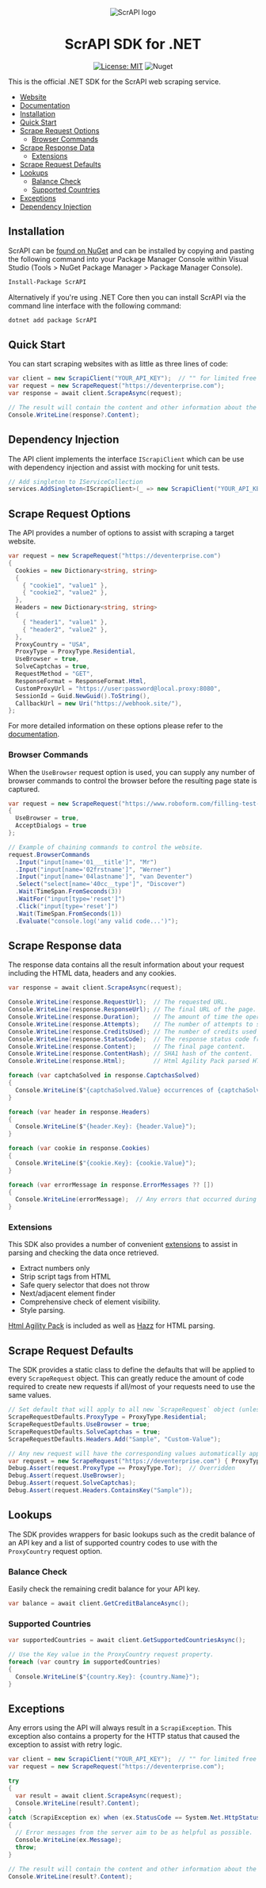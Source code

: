 <div align="center">

![ScrAPI logo](icon_small.png)
	
# ScrAPI SDK for .NET

</div>

<div align="center">

[![License: MIT](https://img.shields.io/badge/license-MIT-blue.svg)](https://opensource.org/licenses/MIT)
![Nuget](https://img.shields.io/nuget/dt/ScrAPI)

</div>

This is the official .NET SDK for the ScrAPI web scraping service.
- [Website](https://scrapi.tech)
- [Documentation](https://scrapi.tech/docs)
- [Installation](#installation)
- [Quick Start](#quick-start)
- [Scrape Request Options](#scrape-request-options)
    - [Browser Commands](#browser-commands)
- [Scrape Response Data](#scrape-response-data)
    - [Extensions](#extensions)
- [Scrape Request Defaults](#scrape-request-defaults)
- [Lookups](#lookups)
    - [Balance Check](#balance-check)
    - [Supported Countries](#supported-countries)
- [Exceptions](#exceptions)
- [Dependency Injection](#dependency-injection)

## Installation

ScrAPI can be [found on NuGet](https://www.nuget.org/packages/ScrAPI) and can be installed by copying and pasting the following command into your Package Manager Console within Visual Studio (Tools > NuGet Package Manager > Package Manager Console).

```sh
Install-Package ScrAPI
```

Alternatively if you're using .NET Core then you can install ScrAPI via the command line interface with the following command:

```sh
dotnet add package ScrAPI
```

## Quick Start

You can start scraping websites with as little as three lines of code:

```csharp
var client = new ScrapiClient("YOUR_API_KEY");  // "" for limited free mode.
var request = new ScrapeRequest("https://deventerprise.com");
var response = await client.ScrapeAsync(request);

// The result will contain the content and other information about the operation.
Console.WriteLine(response?.Content);
```

## Dependency Injection

The API client implements the interface `IScrapiClient` which can be use with dependency injection and assist with mocking for unit tests.

```csharp
// Add singleton to IServiceCollection
services.AddSingleton<IScrapiClient>(_ => new ScrapiClient("YOUR_API_KEY"));
```

## Scrape Request Options

The API provides a number of options to assist with scraping a target website.

```csharp
var request = new ScrapeRequest("https://deventerprise.com")
{
  Cookies = new Dictionary<string, string>
  {
    { "cookie1", "value1" },
    { "cookie2", "value2" },
  },
  Headers = new Dictionary<string, string>
  {
    { "header1", "value1" },
    { "header2", "value2" },
  },
  ProxyCountry = "USA",
  ProxyType = ProxyType.Residential,
  UseBrowser = true,
  SolveCaptchas = true,
  RequestMethod = "GET",
  ResponseFormat = ResponseFormat.Html,
  CustomProxyUrl = "https://user:password@local.proxy:8080",
  SessionId = Guid.NewGuid().ToString(),
  CallbackUrl = new Uri("https://webhook.site/"),
};
```

For more detailed information on these options please refer to the [documentation](https://scrapi.tech/docs/api_details/v1_scrape).

### Browser Commands

When the `UseBrowser` request option is used, you can supply any number of browser commands to control the browser before the resulting page state is captured.

```csharp
var request = new ScrapeRequest("https://www.roboform.com/filling-test-all-fields")
{
  UseBrowser = true,
  AcceptDialogs = true
};

// Example of chaining commands to control the website.
request.BrowserCommands
  .Input("input[name='01___title']", "Mr")
  .Input("input[name='02frstname']", "Werner")
  .Input("input[name='04lastname']", "van Deventer")
  .Select("select[name='40cc__type']", "Discover")
  .Wait(TimeSpan.FromSeconds(3))
  .WaitFor("input[type='reset']")
  .Click("input[type='reset']")
  .Wait(TimeSpan.FromSeconds(1))
  .Evaluate("console.log('any valid code...')");
```

## Scrape Response data

The response data contains all the result information about your request including the HTML data, headers and any cookies.

```csharp
var response = await client.ScrapeAsync(request);

Console.WriteLine(response.RequestUrl);  // The requested URL.
Console.WriteLine(response.ResponseUrl); // The final URL of the page.
Console.WriteLine(response.Duration);    // The amount of time the operation took.
Console.WriteLine(response.Attempts);    // The number of attempts to scrape the page.
Console.WriteLine(response.CreditsUsed); // The number of credits used for this request.
Console.WriteLine(response.StatusCode);  // The response status code from the request.
Console.WriteLine(response.Content);     // The final page content.
Console.WriteLine(response.ContentHash); // SHA1 hash of the content.
Console.WriteLine(response.Html);        // Html Agility Pack parsed HTML content.

foreach (var captchaSolved in response.CaptchasSolved)
{
  Console.WriteLine($"{captchaSolved.Value} occurrences of {captchaSolved.Key} solved");
}

foreach (var header in response.Headers)
{
  Console.WriteLine($"{header.Key}: {header.Value}");
}

foreach (var cookie in response.Cookies)
{
  Console.WriteLine($"{cookie.Key}: {cookie.Value}");
}

foreach (var errorMessage in response.ErrorMessages ?? [])
{
  Console.WriteLine(errorMessage);  // Any errors that occurred during the request.
}
```

### Extensions

This SDK also provides a number of convenient [extensions](https://github.com/DevEnterpriseSoftware/scrapi-sdk-dotnet/blob/master/Extensions/ScrapiExtensions.cs) to assist in parsing and checking the data once retrieved.

- Extract numbers only
- Strip script tags from HTML
- Safe query selector that does not throw
- Next/adjacent element finder
- Comprehensive check of element visibility.
- Style parsing.

[Html Agility Pack](https://github.com/zzzprojects/html-agility-pack) is included as well as [Hazz](https://github.com/atifaziz/Hazz) for HTML parsing.

## Scrape Request Defaults

The SDK provides a static class to define the defaults that will be applied to every `ScrapeRequest` object.
This can greatly reduce the amount of code required to create new requests if all/most of your requests need to use the same values.

```csharp
// Set default that will apply to all new `ScrapeRequest` object (unless overridden).
ScrapeRequestDefaults.ProxyType = ProxyType.Residential;
ScrapeRequestDefaults.UseBrowser = true;
ScrapeRequestDefaults.SolveCaptchas = true;
ScrapeRequestDefaults.Headers.Add("Sample", "Custom-Value");

// Any new request will have the corresponding values automatically applied.
var request = new ScrapeRequest("https://deventerprise.com") { ProxyType = ProxyType.Tor };
Debug.Assert(request.ProxyType == ProxyType.Tor);  // Overridden
Debug.Assert(request.UseBrowser);
Debug.Assert(request.SolveCaptchas);
Debug.Assert(request.Headers.ContainsKey("Sample"));
```

## Lookups

The SDK provides wrappers for basic lookups such as the credit balance of an API key and a list of supported country codes to use with the `ProxyCountry` request option.

### Balance Check

Easily check the remaining credit balance for your API key.

```csharp
var balance = await client.GetCreditBalanceAsync();
```

### Supported Countries

```csharp
var supportedCountries = await client.GetSupportedCountriesAsync();

// Use the Key value in the ProxyCountry request property.
foreach (var country in supportedCountries)
{
  Console.WriteLine($"{country.Key}: {country.Name}");
}
```

## Exceptions

Any errors using the API will always result in a `ScrapiException`.
This exception also contains a property for the HTTP status that caused the exception to assist with retry logic.

```csharp
var client = new ScrapiClient("YOUR_API_KEY");  // "" for limited free mode.
var request = new ScrapeRequest("https://deventerprise.com");

try
{
  var result = await client.ScrapeAsync(request);
  Console.WriteLine(result?.Content);
}
catch (ScrapiException ex) when (ex.StatusCode == System.Net.HttpStatusCode.InternalServerError)
{
  // Error messages from the server aim to be as helpful as possible.
  Console.WriteLine(ex.Message);
  throw;
}

// The result will contain the content and other information about the operation.
Console.WriteLine(result?.Content);
```
